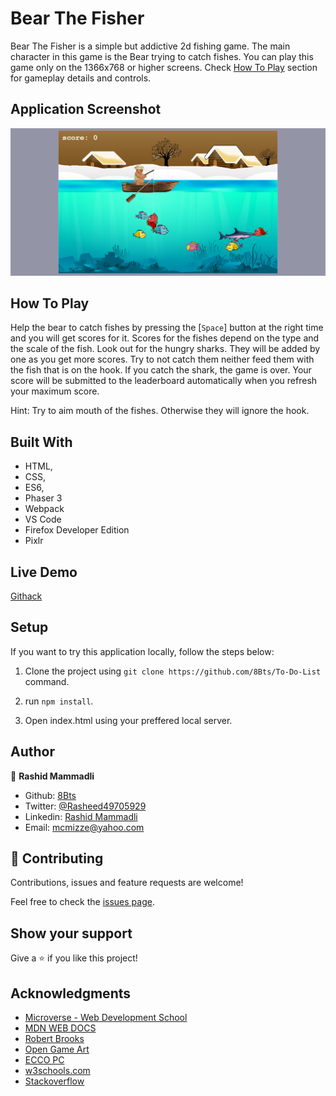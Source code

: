 # Bear The Fisher

Bear The Fisher is a simple but addictive 2d fishing game. The main character in this game is the Bear trying to catch fishes. You can play this game only on the 1366x768 or higher screens. Check [How To Play](#How-To-Play) section for gameplay details and controls.

## Application Screenshot
![screenshot](src/assets/screenshots/screenshot.png)

## How To Play

Help the bear to catch fishes by pressing the  [`Space`]  button at the right time and you will get scores for it. Scores for the fishes depend on the type and the scale of the fish. Look out for the hungry sharks.
They will be added by one as you get more scores. Try to not catch them neither feed them with the fish that is on the hook. If you catch the shark, the game is over.
Your score will be submitted to the leaderboard automatically when you refresh your maximum score.

Hint: Try to aim mouth of the fishes. Otherwise they will ignore the hook.

## Built With

- HTML,
- CSS,
- ES6,
- Phaser 3
- Webpack
- VS Code
- Firefox Developer Edition
- Pixlr

## Live Demo

[Githack](https://rawcdn.githack.com/8Bts/Bear_The_Fisher/550d211829fbf5a0470f2ed57b11e3d7a0c0a71b/dist/index.html)

## Setup

  If you want to try this application locally, follow the steps below:

  1. Clone the project using `git clone https://github.com/8Bts/To-Do-List` command.

  2. run `npm install`.

  3. Open index.html using your preffered local server.

## Author

👤 **Rashid Mammadli**

- Github: [8Bts](https://github.com/8Bts)
- Twitter: [@Rasheed49705929](https://twitter.com/Rasheed49705929)
- Linkedin: [Rashid Mammadli](https://www.linkedin.com/in/rashidmammadli/)
- Email: mcmizze@yahoo.com


## 🤝 Contributing

Contributions, issues and feature requests are welcome!

Feel free to check the <a href="https://github.com/8Bts/Bear_The_Fisher/issues" target="_blank">issues page</a>.

## Show your support

Give a ⭐️ if you like this project!

## Acknowledgments

- [Microverse - Web Development School](https://www.microverse.org/)
- [MDN WEB DOCS](https://developer.mozilla.org/)
- [Robert Brooks](www.gamedeveloperstudio.com)
- [Open Game Art](https://opengameart.org/)
- [ECCO PC](https://www.deviantart.com/users/outgoing?https://eccothedolphin.online)
- <a href="https://www.w3schools.com/" target="_blank">w3schools.com</a> 
- <a href="https://www.stackoverflow.com/" target="_blank">Stackoverflow</a>




